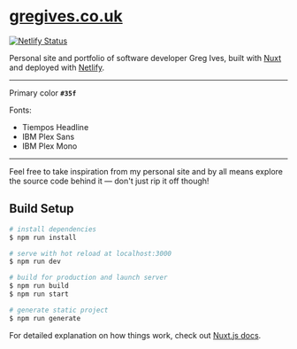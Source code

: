 # [gregives.co.uk](https://gregives.co.uk)

[![Netlify Status](https://api.netlify.com/api/v1/badges/9d27f2de-e50e-4a8c-a262-6a24e4a663a8/deploy-status)](https://app.netlify.com/sites/gregives/deploys)

Personal site and portfolio of software developer Greg Ives, built with [Nuxt](https://nuxtjs.org) and deployed with [Netlify](https://netlify.com).

---

Primary color **`#35f`**

Fonts:
- Tiempos Headline
- IBM Plex Sans
- IBM Plex Mono

---

Feel free to take inspiration from my personal site and by all means explore the source code behind it &mdash; don't just rip it off though!

## Build Setup

``` bash
# install dependencies
$ npm run install

# serve with hot reload at localhost:3000
$ npm run dev

# build for production and launch server
$ npm run build
$ npm run start

# generate static project
$ npm run generate
```

For detailed explanation on how things work, check out [Nuxt.js docs](https://nuxtjs.org).
